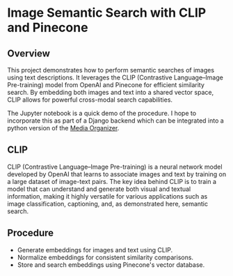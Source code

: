 # Image Semantic Search with CLIP and Pinecone

## Overview
This project demonstrates how to perform semantic searches of images using text descriptions. It leverages the CLIP (Contrastive Language–Image Pre-training) model from OpenAI and Pinecone for efficient similarity search. By embedding both images and text into a shared vector space, CLIP allows for powerful cross-modal search capabilities.

The Jupyter notebook is a quick demo of the procedure. I hope to incorporate this as part of a Django backend which can be integrated into a python version of the [Media Organizer](https://github.com/chowalex/media-organizer).

## CLIP
CLIP (Contrastive Language–Image Pre-training) is a neural network model developed by OpenAI that learns to associate images and text by training on a large dataset of image-text pairs. The key idea behind CLIP is to train a model that can understand and generate both visual and textual information, making it highly versatile for various applications such as image classification, captioning, and, as demonstrated here, semantic search.

## Procedure
* Generate embeddings for images and text using CLIP.
* Normalize embeddings for consistent similarity comparisons.
* Store and search embeddings using Pinecone's vector database.